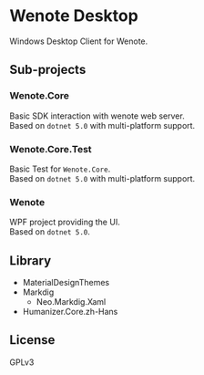 # Wenote Desktop
Windows Desktop Client for Wenote.

## Sub-projects

### Wenote.Core
Basic SDK interaction with wenote web server.  
Based on `dotnet 5.0` with multi-platform support.

### Wenote.Core.Test
Basic Test for `Wenote.Core`.  
Based on `dotnet 5.0` with multi-platform support.

### Wenote
WPF project providing the UI.  
Based on `dotnet 5.0`.

## Library
- MaterialDesignThemes
- Markdig
  - Neo.Markdig.Xaml
- Humanizer.Core.zh-Hans

## License
GPLv3
